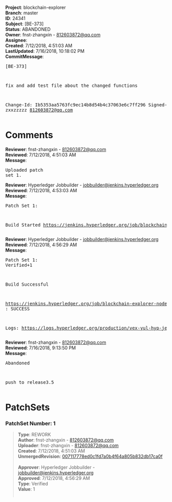 <strong>Project</strong>: blockchain-explorer<br><strong>Branch</strong>: master<br><strong>ID</strong>: 24341<br><strong>Subject</strong>: [BE-373]<br><strong>Status</strong>: ABANDONED<br><strong>Owner</strong>: fnst-zhangxin - 812603872@qq.com<br><strong>Assignee</strong>:<br><strong>Created</strong>: 7/12/2018, 4:51:03 AM<br><strong>LastUpdated</strong>: 7/16/2018, 10:18:02 PM<br><strong>CommitMessage</strong>:<br><pre>[BE-373]

fix and add test file about the changed functions

Change-Id: Ib5353aa5763fc9ec14b8d54b4c37063e6c7ff296
Signed-off-by: zxxzzzzz <812603872@qq.com>
</pre><h1>Comments</h1><strong>Reviewer</strong>: fnst-zhangxin - 812603872@qq.com<br><strong>Reviewed</strong>: 7/12/2018, 4:51:03 AM<br><strong>Message</strong>: <pre>Uploaded patch set 1.</pre><strong>Reviewer</strong>: Hyperledger Jobbuilder - jobbuilder@jenkins.hyperledger.org<br><strong>Reviewed</strong>: 7/12/2018, 4:53:03 AM<br><strong>Message</strong>: <pre>Patch Set 1:

Build Started https://jenkins.hyperledger.org/job/blockchain-explorer-node6-verify-x86_64/290/</pre><strong>Reviewer</strong>: Hyperledger Jobbuilder - jobbuilder@jenkins.hyperledger.org<br><strong>Reviewed</strong>: 7/12/2018, 4:56:29 AM<br><strong>Message</strong>: <pre>Patch Set 1: Verified+1

Build Successful 

https://jenkins.hyperledger.org/job/blockchain-explorer-node6-verify-x86_64/290/ : SUCCESS

Logs: https://logs.hyperledger.org/production/vex-yul-hyp-jenkins-3/blockchain-explorer-node6-verify-x86_64/290</pre><strong>Reviewer</strong>: fnst-zhangxin - 812603872@qq.com<br><strong>Reviewed</strong>: 7/16/2018, 9:13:50 PM<br><strong>Message</strong>: <pre>Abandoned

push to release3.5</pre><h1>PatchSets</h1><h3>PatchSet Number: 1</h3><blockquote><strong>Type</strong>: REWORK<br><strong>Author</strong>: fnst-zhangxin - 812603872@qq.com<br><strong>Uploader</strong>: fnst-zhangxin - 812603872@qq.com<br><strong>Created</strong>: 7/12/2018, 4:51:03 AM<br><strong>UnmergedRevision</strong>: [007117778ed0c1fd7a0b4f64a805b832db17ca0f](https://github.com/hyperledger-gerrit-archive/blockchain-explorer/commit/007117778ed0c1fd7a0b4f64a805b832db17ca0f)<br><br><strong>Approver</strong>: Hyperledger Jobbuilder - jobbuilder@jenkins.hyperledger.org<br><strong>Approved</strong>: 7/12/2018, 4:56:29 AM<br><strong>Type</strong>: Verified<br><strong>Value</strong>: 1<br><br></blockquote>